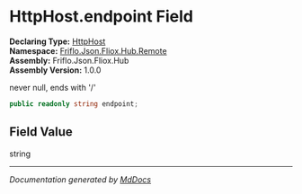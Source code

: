 ﻿<!--  
  <auto-generated>   
    The contents of this file were generated by a tool.  
    Changes to this file may be list if the file is regenerated  
  </auto-generated>   
-->

# HttpHost.endpoint Field

**Declaring Type:** [HttpHost](../index.md)  
**Namespace:** [Friflo.Json.Fliox.Hub.Remote](../../index.md)  
**Assembly:** Friflo.Json.Fliox.Hub  
**Assembly Version:** 1.0.0

never null, ends with '\/'

```csharp
public readonly string endpoint;
```

## Field Value

string

___

*Documentation generated by [MdDocs](https://github.com/ap0llo/mddocs)*
